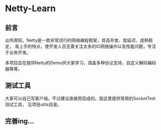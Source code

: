 # Netty-Learn

## 前言
众所周知，Netty是一款非常流行的网络编程框架，其高并发、低延迟、成熟稳定，
易上手的特点，使开发人员无需关注太多的IO网络操作以及性能问题，专注于业务开发。

本项目旨在提供Netty的Demo供大家学习，涵盖多种协议支持，自定义解码编码器等等。

## 测试工具
大家可以自己写客户端，不过建议直接用现成的。我这里提供常用的SocketTest测试工具，
见项目utils目录。

## 完善ing...
